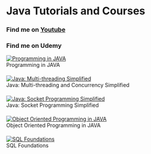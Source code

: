 <h1> Java Tutorials and Courses  </h1>
  <h3> Find me on <a href="https://www.youtube.com/c/tekcreek">Youtube</a>
  <h3>Find me on Udemy</h3>
  <div>
           <a href="https://www.udemy.com/course/java-by-sagar/?referralCode=A1EC60EA1595D6EC28E2" target="_blank" rel="noopener">
           <img src="https://img-a.udemycdn.com/course/240x135/991254_d0df_6.jpg" alt="Programming in JAVA" />
           </a>
           <div style="margin-bottom: 20px">Programming in JAVA</div>
  <div>
  <div>
           <a href="https://www.udemy.com/course/java-multi-threading-by-sagar/?referralCode=ACD9875BACF1E19480EC" target="_blank" rel="noopener">
           <img src="https://img-a.udemycdn.com/course/240x135/1446286_e716_5.jpg" alt="Java: Multi-threading Simplified" />
           </a>
           <div style="margin-bottom: 20px">Java: Multi-threading and Concurrency Simplified</div>
  <div>
  <div>
           <a href="https://www.udemy.com/course/java-socket-programming-by-sagar/?referralCode=F9B00D2EC332FB322999" target="_blank" rel="noopener">
           <img src="https://img-a.udemycdn.com/course/240x135/1456946_d9b4_3.jpg" alt="Java: Socket Programming Simplified" />
           </a>
           <div style="margin-bottom: 20px">Java: Socket Programming Simplified</div>
  </div>
  <!--
  <div>
           <a href="https://www.udemy.com/course/c-programming-tutorial-by-sagar/?referralCode=FC565B03485EAE3F127B" target="_blank" rel="noopener">
           <img src="https://img-a.udemycdn.com/course/240x135/2464724_0c7a_3.jpg" alt="Programming Foundations with C" />
           </a>
           <b>Programming Foundations with C - Special Discount </b>
  </div>
  -->
  <div>
           <a href="https://www.udemy.com/course/object-oriented-programming-in-java/" target="_blank" rel="noopener">
           <img src="https://img-a.udemycdn.com/course/240x135/2181922_67c1_3.jpg" alt="Object Oriented Programming in JAVA" />
           </a>
           <div style="margin-bottom: 20px">Object Oriented Programming in JAVA</div>
  </div>

<div>
           <a href="https://www.udemy.com/sql-essentials-for-beginners/" target="_blank" rel="noopener">
           <img src="https://img-a.udemycdn.com/course/240x135/976478_da85_9.jpg" alt="SQL Foundations" />
           </a>
           <div style="margin-bottom: 20px">SQL Foundations</div>
</div>
